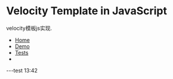 # Velocity Template in JavaScript

velocity模板js实现.

- [Home](http://gallery.kissyui.com/velocity/1.1/guide/index.html)
- [Demo](http://gallery.kissyui.com/velocity/1.1/demo/index.html)
- [Tests](http://gallery.kissyui.com/velocity/1.1/spec/index.html)
- 





---test 13:42

